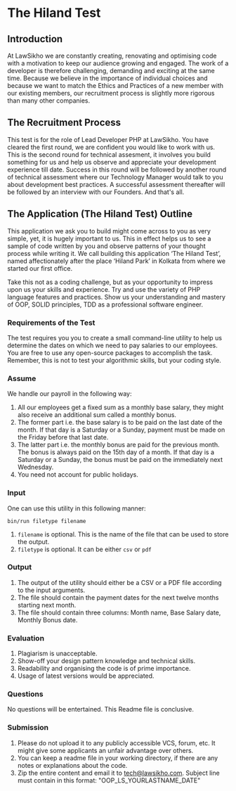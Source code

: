 # The Hiland Test

## Introduction
At LawSikho we are constantly creating, renovating and optimising code with a motivation to keep our audience growing and engaged. The work of a developer is therefore challenging, demanding and exciting at the same time. Because we believe in the importance of individual choices and because we want to match the Ethics and Practices of a new member with our existing members, our recruitment process is slightly more rigorous than many other companies.

## The Recruitment Process
This test is for the role of Lead Developer PHP at LawSikho. You have cleared the first round, we are confident you would like to work with us. This is the second round for technical assesment, it involves you build something for us and help us observe and appreciate your development experience till date. Success in this round will be followed by another round of technical assessment where our Technology Manager would talk to you about development best practices. A successful assessment thereafter will be followed by an interview with our Founders. And that's all.

## The Application (The Hiland Test) Outline
This application we ask you to build might come across to you as very simple, yet, it is hugely important to us. This in effect helps us to see a sample of code written by you and observe patterns of your thought process while writing it. We call building this application ‘The Hiland Test’, named affectionately after the place ‘Hiland Park’ in Kolkata from where we started our first office.

Take this not as a coding challenge, but as your opportunity to impress upon us your skills and experience. Try and use the variety of PHP language features and practices. Show us your understanding and mastery of OOP, SOLID principles, TDD as a professional software engineer.

### Requirements of the Test
The test requires you you to create a small command-line utility to help us determine the dates on which we need to pay salaries to our employees. You are free to use any open-source packages to accomplish the task. Remember, this is not to test your algorithmic skills, but your coding style.

### Assume
We handle our payroll in the following way:
1. All our employees get a fixed sum as a monthly base salary, they might also receive an additional sum called a monthly bonus.
2. The former part i.e. the base salary is to be paid on the last date of the month. If that day is a Saturday or a Sunday, payment must be made on the Friday before that last date.
3. The latter part i.e. the monthly bonus are paid for the previous month. The bonus is always paid on the 15th day of a month. If that day is a Saturday or a Sunday, the bonus must be paid on the immediately next Wednesday.
4. You need not account for public holidays.

### Input
One can use this utility in this following manner:

```bin/run filetype filename```

1. ```filename``` is optional. This is the name of the file that can be used to store the output.
2. ```filetype``` is optional. It can be either ```csv``` or ```pdf```

### Output
1. The output of the utility should either be a CSV or a PDF file according to the input arguments.
2. The file should contain the payment dates for the next twelve months starting next month.
3. The file should contain three columns: Month name, Base Salary date, Monthly Bonus date.

### Evaluation
1. Plagiarism is unacceptable.
2. Show-off your design pattern knowledge and technical skills.
3. Readability and organising the code is of prime importance.
4. Usage of latest versions would be appreciated.

### Questions
No questions will be entertained. This Readme file is conclusive.

### Submission
1. Please do not upload it to any publicly accessible VCS, forum, etc. It might give some applicants an unfair advantage over others.
2. You can keep a readme file in your working directory, if there are any notes or explanations about the code.
3. Zip the entire content and email it to tech@lawsikho.com. Subject line must contain in this format: "OOP_LS_YOURLASTNAME_DATE"
